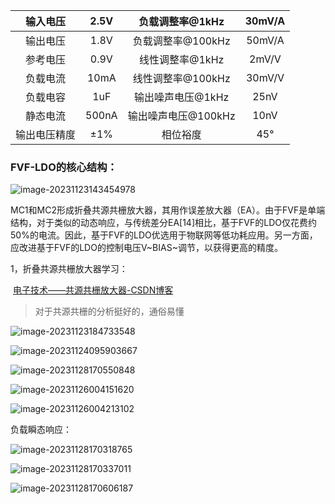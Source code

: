 |   输入电压   | 2.5V  |   负载调整率@1kHz   | 30mV/A |
| :----------: | :---: | :-----------------: | :----: |
|   输出电压   | 1.8V  |  负载调整率@100kHz  | 50mV/A |
|   参考电压   | 0.9V  |   线性调整率@1kHz   | 2mV/V  |
|   负载电流   | 10mA  |  线性调整率@100kHz  | 30mV/V |
|   负载电容   |  1uF  |  输出噪声电压@1kHz  |  25nV  |
|   静态电流   | 500nA | 输出噪声电压@100kHz |  10nV  |
| 输出电压精度 |  ±1%  |      相位裕度       |  45°   |

### FVF-LDO的核心结构：

![image-20231123143454978](C:\Users\张云鑫\AppData\Roaming\Typora\typora-user-images\image-20231123143454978.png)

​		MC1和MC2形成折叠共源共栅放大器，其用作误差放大器（EA）。由于FVF是单端结构，对于类似的动态响应，与传统差分EA[14]相比，基于FVF的LDO仅花费约50%的电流。因此，基于FVF的LDO优选用于物联网等低功耗应用。另一方面，应改进基于FVF的LDO的控制电压V~BIAS~调节，以获得更高的精度。

1，折叠共源共栅放大器学习：

​		[电子技术——共源共栅放大器-CSDN博客](https://blog.csdn.net/jiahonghao2002/article/details/128951923)

> 对于共源共栅的分析挺好的，通俗易懂

![image-20231123184733548](C:\Users\张云鑫\AppData\Roaming\Typora\typora-user-images\image-20231123184733548.png)

![image-20231124095903667](C:\Users\张云鑫\AppData\Roaming\Typora\typora-user-images\image-20231124095903667.png)

![image-20231128170550848](C:\Users\张云鑫\AppData\Roaming\Typora\typora-user-images\image-20231128170550848.png)

![image-20231126004151620](C:\Users\张云鑫\AppData\Roaming\Typora\typora-user-images\image-20231126004151620.png)

![image-20231126004213102](C:\Users\张云鑫\AppData\Roaming\Typora\typora-user-images\image-20231126004213102.png)

负载瞬态响应：

![image-20231128170318765](C:\Users\张云鑫\AppData\Roaming\Typora\typora-user-images\image-20231128170318765.png)

![image-20231128170337011](C:\Users\张云鑫\AppData\Roaming\Typora\typora-user-images\image-20231128170337011.png)

![image-20231128170606187](C:\Users\张云鑫\AppData\Roaming\Typora\typora-user-images\image-20231128170606187.png)